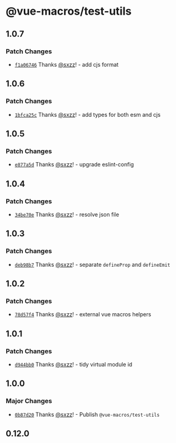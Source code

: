 # @vue-macros/test-utils

## 1.0.7

### Patch Changes

- [`f1a06746`](https://github.com/sxzz/vue-macros/commit/f1a067466addce6b404674a9a9a37572ee5c22ca) Thanks [@sxzz](https://github.com/sxzz)! - add cjs format

## 1.0.6

### Patch Changes

- [`1bfca25c`](https://github.com/sxzz/vue-macros/commit/1bfca25c132f4fd2d3aca723e00ffc8312de19a4) Thanks [@sxzz](https://github.com/sxzz)! - add types for both esm and cjs

## 1.0.5

### Patch Changes

- [`e877a5d`](https://github.com/sxzz/vue-macros/commit/e877a5da35fdf0bb0f302877597b33512e963f11) Thanks [@sxzz](https://github.com/sxzz)! - upgrade eslint-config

## 1.0.4

### Patch Changes

- [`34be70e`](https://github.com/sxzz/vue-macros/commit/34be70e5b3e37615b563da02bff5ae89de63b713) Thanks [@sxzz](https://github.com/sxzz)! - resolve json file

## 1.0.3

### Patch Changes

- [`deb98b7`](https://github.com/sxzz/vue-macros/commit/deb98b727cb4e25292dc4bf38d6fd68e1a48e54f) Thanks [@sxzz](https://github.com/sxzz)! - separate `defineProp` and `defineEmit`

## 1.0.2

### Patch Changes

- [`78d57f4`](https://github.com/sxzz/vue-macros/commit/78d57f46348a43cc747b6aa17d8a4344455e8a1f) Thanks [@sxzz](https://github.com/sxzz)! - external vue macros helpers

## 1.0.1

### Patch Changes

- [`d944bb0`](https://github.com/sxzz/vue-macros/commit/d944bb0e57bbf3a742f72a4776d582f52410a71f) Thanks [@sxzz](https://github.com/sxzz)! - tidy virtual module id

## 1.0.0

### Major Changes

- [`0b87d20`](https://github.com/sxzz/vue-macros/commit/0b87d20f2581286421ad36fc5bc0768b0a2a44d0) Thanks [@sxzz](https://github.com/sxzz)! - Publish `@vue-macros/test-utils`

## 0.12.0

